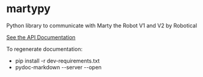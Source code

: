 # martypy
Python library to communicate with Marty the Robot V1 and V2 by Robotical

[See the API Documentation](https://userguides.robotical.io/martyv2/documentation/python_function_reference)

To regenerate documentation:
- pip install -r dev-requirements.txt
- pydoc-markdown --server --open
